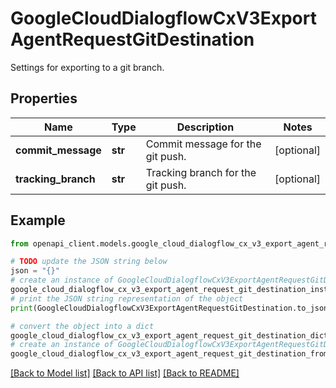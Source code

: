 # GoogleCloudDialogflowCxV3ExportAgentRequestGitDestination

Settings for exporting to a git branch.

## Properties

Name | Type | Description | Notes
------------ | ------------- | ------------- | -------------
**commit_message** | **str** | Commit message for the git push. | [optional] 
**tracking_branch** | **str** | Tracking branch for the git push. | [optional] 

## Example

```python
from openapi_client.models.google_cloud_dialogflow_cx_v3_export_agent_request_git_destination import GoogleCloudDialogflowCxV3ExportAgentRequestGitDestination

# TODO update the JSON string below
json = "{}"
# create an instance of GoogleCloudDialogflowCxV3ExportAgentRequestGitDestination from a JSON string
google_cloud_dialogflow_cx_v3_export_agent_request_git_destination_instance = GoogleCloudDialogflowCxV3ExportAgentRequestGitDestination.from_json(json)
# print the JSON string representation of the object
print(GoogleCloudDialogflowCxV3ExportAgentRequestGitDestination.to_json())

# convert the object into a dict
google_cloud_dialogflow_cx_v3_export_agent_request_git_destination_dict = google_cloud_dialogflow_cx_v3_export_agent_request_git_destination_instance.to_dict()
# create an instance of GoogleCloudDialogflowCxV3ExportAgentRequestGitDestination from a dict
google_cloud_dialogflow_cx_v3_export_agent_request_git_destination_from_dict = GoogleCloudDialogflowCxV3ExportAgentRequestGitDestination.from_dict(google_cloud_dialogflow_cx_v3_export_agent_request_git_destination_dict)
```
[[Back to Model list]](../README.md#documentation-for-models) [[Back to API list]](../README.md#documentation-for-api-endpoints) [[Back to README]](../README.md)


